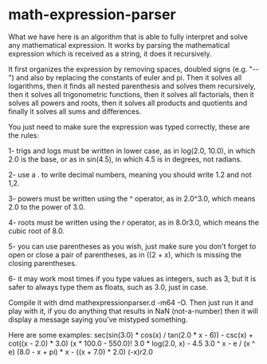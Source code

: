 # math-expression-parser
What we have here is an algorithm that is able to fully interpret and solve any mathematical expression. It works by parsing the mathematical expression which is received as a string, it does it recursively.

It first organizes the expression by removing spaces, doubled signs (e.g. "--") and also by replacing the constants of euler and pi. Then it solves all logarithms, then it finds all nested parenthesis and solves them recursively, then it solves all trigonometric functions, then it solves all factorials, then it solves all powers and roots, then it solves all products and quotients and finally it solves all sums and differences.

You just need to make sure the expression was typed correctly, these are the rules:

1- trigs and logs must be written in lower case, as in log(2.0, 10.0), in which 2.0 is the base, or as in sin(4.5), in which 4.5 is in degrees, not radians.

2- use a . to write decimal numbers, meaning you should write 1.2 and not 1,2.

3- powers must be written using the ^ operator, as in 2.0^3.0, which means 2.0 to the power of 3.0.

4- roots must be written using the r operator, as in 8.0r3.0, which means the cubic root of 8.0.

5- you can use parentheses as you wish, just make sure you don't forget to open or close a pair of parentheses, as in ((2 + x), which is missing the closing parentheses.

6- it may work most times if you type values as integers, such as 3, but it is safer to always type them as floats, such as 3.0, just in case.

Compile it with dmd mathexpressionparser.d -m64 -O. Then just run it and play with it, if you do anything that results in NaN (not-a-number) then it will display a message saying you've mistyped something.

Here are some examples:
    sec(sin(3.0) * cos(x) / tan(2.0 * x - 6)) - csc(x) + cot((x - 2.0) * 3.0)
    (x * 100.0 - 550.0)!
    3.0 * log(2.0, x) - 4.5
    3.0 ^ x - e / (x ^ e)
    (8.0 - x + pi) * x - ((x + 7.0) * 2.0)
    (-x)r2.0
